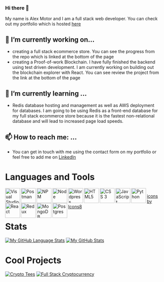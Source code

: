 ### Hi there 👋

My name is Alex Motor and I am a full stack web developer. You can check out my portfolio which is hosted [here](https://portfolio-86140.web.app/)

## 🔭 I’m currently working on...
- creating a full stack ecommerce store. You can see the progress from the repo which is linked at the bottom of the page
- creating a Proof-of-work Blockchain. I have fully finished the backend using test driven development. 
I am currently working on building 
out the blockchain explorer with React. You can see review the project from the link at the 
bottom of the page

## 🌱 I’m currently learning ...
- Redis database hosting and management as well as AWS deployment for databases. I am going to be using Redis as a front-end database for my full stack ecommerce store because it is the fastest non-relational database and will lead to increased page load speeds. 

 ## 📫 How to reach me: ...
 - You can get in touch with me using the contact form on my portfolio or feel free to 
 add me on [LinkedIn](https://www.linkedin.com/in/alex-motor-324b9792/)
 
 # Languages and Tools
<img align="left" alt="Visual Studio Code" width="48px" src="https://img.icons8.com/color/48/000000/visual-studio-code-2019.png" />
<img align="left" alt="Postman" width="48px" src="https://img.icons8.com/dusk/64/000000/postman-api.png" />
<img align="left" alt="NPM" width="48px" src="https://img.icons8.com/color/48/000000/npm.png" />
<img align="left" alt="Node" width="48px" src="https://img.icons8.com/color/48/000000/nodejs.png" />
<img img align="left" alt="Wordpress" width="48px" src="https://img.icons8.com/color/48/000000/wordpress.png" />
<img align="left" alt="HTML5" width="48px" src="https://img.icons8.com/color/48/000000/html-filetype--v2.png" />
<img align="left" alt="CSS 3" width="48px" src="https://img.icons8.com/color/48/000000/css3.png" />
<img align="left" alt="JavaScript" width="48px" src="https://img.icons8.com/color/48/000000/javascript--v2.png" />
<img align="left" alt="Python" width="48px" src="https://img.icons8.com/color/48/000000/python--v2.png" />
<img align="left" alt="React" width="48px" src="https://img.icons8.com/ultraviolet/40/000000/react--v2.png" />
<img align="left" alt="Redux" width="48px" src="https://img.icons8.com/color/48/000000/redux.png" />
<img align="left" alt="MongoDB" width="48px" src="https://img.icons8.com/color/48/000000/mongodb.png" />
<img align="left" alt="Postgres" width="48px" src="https://img.icons8.com/color/48/000000/postgreesql.png" />
<br />
<div><a href="https://icons8.com">icons by Icons8</a></div>
 
# Stats
[![My GitHub Language Stats](https://github-readme-stats.vercel.app/api/top-langs/?username=amotor-AM&langs_count=5&theme=gotham&layout=compact)]()
[![My GitHub Stats](https://github-readme-stats.vercel.app/api/?username=amotor-AM&count_private=true&theme=gotham&showicons=true&hide=issues)]()

# Cool Projects
[![Crypto Tees](https://github-readme-stats.vercel.app/api/pin/?username=amotor-AM&repo=crypto-tees)](https://github.com/amotor-AM/crypto-tees)
[![Full Stack Cryptocurrency](https://github-readme-stats.vercel.app/api/pin/?username=amotor-AM&repo=Full-Stack-Cryptocurrency)](https://github.com/amotor-AM/Full-Stack-Cryptocurrency)


<!--
**amotor-AM/amotor-AM** is a ✨ _special_ ✨ repository because its `README.md` (this file) appears on your GitHub profile.

Here are some ideas to get you started:

- 🔭 I’m currently working on ...
- 🌱 I’m currently learning ...
- 👯 I’m looking to collaborate on ...
- 🤔 I’m looking for help with ...
- 💬 Ask me about ...
- 📫 How to reach me: ...
- 😄 Pronouns: ...
- ⚡ Fun fact: ...
-->
